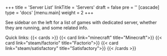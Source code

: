 +++
title = 'Server List'
linkTitle = 'Servers'
draft = false
pre = '<i class="status-online"></i>'
[cascade]
	type = 'docs'
[menu.main]
	weight = 2
+++

<!--
status-offline
status-online
-->

See sidebar on the left for a list of games with dedicated server, whether they are running, and some related info.

Quick links:
{{< cards >}}
	{{< card link="minecraft" title="Minecraft">}}
	{{< card link="steam/factorio" title="Factorio">}}
	{{< card link="steam/satisfactory" title="Satisfactory">}}
{{< /cards >}}